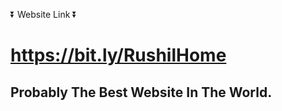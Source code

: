 ⏬ Website Link ⏬
# https://bit.ly/RushilHome
<h2 style= text-align=center>Probably The Best Website In The World.<h2>
